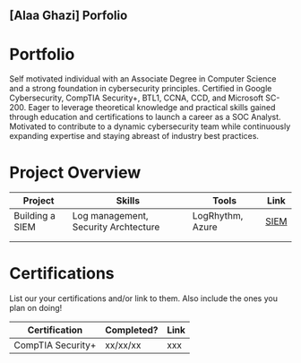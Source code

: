 ## [Alaa Ghazi] Porfolio

# Portfolio
Self motivated individual with an Associate Degree in Computer Science and a strong foundation in cybersecurity principles. Certified in Google Cybersecurity, CompTIA Security+, BTL1, CCNA, CCD, and Microsoft SC-200. Eager to leverage theoretical knowledge and practical skills gained through education and certifications to launch a career as a SOC Analyst. Motivated to contribute to a dynamic cybersecurity team while continuously expanding expertise and staying abreast of industry best practices.
# Project Overview 
|     Project     |                 Skills                |     Tools       |      Link       |
| --------------- | ------------------------------------- | --------------- | --------------- |
| Building a SIEM | Log management, Security Archtecture  | LogRhythm, Azure|  <a href="[https://google.com]https://github.com/iMentorYT/SIEM/tree/main">SIEM</a>   |
|                 |                                       |                 |                 |
|                 |                                       |                 |                 |


# Certifications 
List our your certifications and/or link to them. Also include the ones you plan on doing!

|     Certification     |               Completed?               |     Link       |
| --------------------  | -------------------------------------- | ---------------| 
| CompTIA Security+     |                xx/xx/xx                |     xxx        | 

